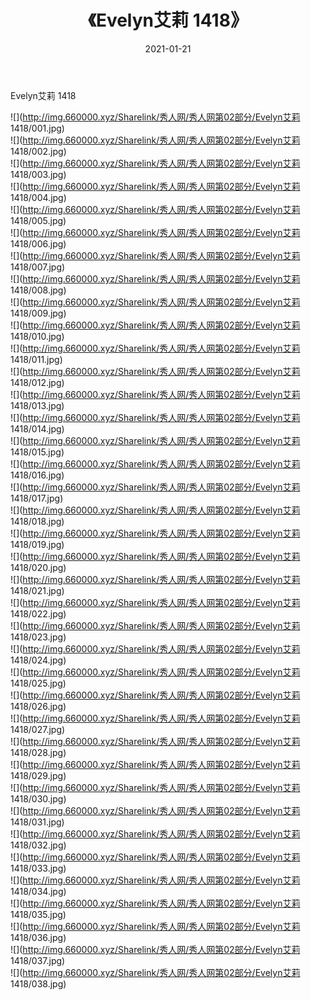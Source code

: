 ﻿---
layout: post
title:  《Evelyn艾莉 1418》
date:   2021-01-21
img: http://img.660000.xyz/Sharelink/秀人网/秀人网第02部分/Evelyn艾莉 1418/000.jpg
categories: [美女, 清纯, 唯美]
---

Evelyn艾莉 1418

  ![](http://img.660000.xyz/Sharelink/秀人网/秀人网第02部分/Evelyn艾莉 1418/001.jpg) <br> ![](http://img.660000.xyz/Sharelink/秀人网/秀人网第02部分/Evelyn艾莉 1418/002.jpg) <br> ![](http://img.660000.xyz/Sharelink/秀人网/秀人网第02部分/Evelyn艾莉 1418/003.jpg) <br> ![](http://img.660000.xyz/Sharelink/秀人网/秀人网第02部分/Evelyn艾莉 1418/004.jpg) <br> ![](http://img.660000.xyz/Sharelink/秀人网/秀人网第02部分/Evelyn艾莉 1418/005.jpg) <br> ![](http://img.660000.xyz/Sharelink/秀人网/秀人网第02部分/Evelyn艾莉 1418/006.jpg) <br> ![](http://img.660000.xyz/Sharelink/秀人网/秀人网第02部分/Evelyn艾莉 1418/007.jpg) <br> ![](http://img.660000.xyz/Sharelink/秀人网/秀人网第02部分/Evelyn艾莉 1418/008.jpg) <br> ![](http://img.660000.xyz/Sharelink/秀人网/秀人网第02部分/Evelyn艾莉 1418/009.jpg) <br> ![](http://img.660000.xyz/Sharelink/秀人网/秀人网第02部分/Evelyn艾莉 1418/010.jpg) <br> ![](http://img.660000.xyz/Sharelink/秀人网/秀人网第02部分/Evelyn艾莉 1418/011.jpg) <br> ![](http://img.660000.xyz/Sharelink/秀人网/秀人网第02部分/Evelyn艾莉 1418/012.jpg) <br> ![](http://img.660000.xyz/Sharelink/秀人网/秀人网第02部分/Evelyn艾莉 1418/013.jpg) <br> ![](http://img.660000.xyz/Sharelink/秀人网/秀人网第02部分/Evelyn艾莉 1418/014.jpg) <br> ![](http://img.660000.xyz/Sharelink/秀人网/秀人网第02部分/Evelyn艾莉 1418/015.jpg) <br> ![](http://img.660000.xyz/Sharelink/秀人网/秀人网第02部分/Evelyn艾莉 1418/016.jpg) <br> ![](http://img.660000.xyz/Sharelink/秀人网/秀人网第02部分/Evelyn艾莉 1418/017.jpg) <br> ![](http://img.660000.xyz/Sharelink/秀人网/秀人网第02部分/Evelyn艾莉 1418/018.jpg) <br> ![](http://img.660000.xyz/Sharelink/秀人网/秀人网第02部分/Evelyn艾莉 1418/019.jpg) <br> ![](http://img.660000.xyz/Sharelink/秀人网/秀人网第02部分/Evelyn艾莉 1418/020.jpg) <br> ![](http://img.660000.xyz/Sharelink/秀人网/秀人网第02部分/Evelyn艾莉 1418/021.jpg) <br> ![](http://img.660000.xyz/Sharelink/秀人网/秀人网第02部分/Evelyn艾莉 1418/022.jpg) <br> ![](http://img.660000.xyz/Sharelink/秀人网/秀人网第02部分/Evelyn艾莉 1418/023.jpg) <br> ![](http://img.660000.xyz/Sharelink/秀人网/秀人网第02部分/Evelyn艾莉 1418/024.jpg) <br> ![](http://img.660000.xyz/Sharelink/秀人网/秀人网第02部分/Evelyn艾莉 1418/025.jpg) <br> ![](http://img.660000.xyz/Sharelink/秀人网/秀人网第02部分/Evelyn艾莉 1418/026.jpg) <br> ![](http://img.660000.xyz/Sharelink/秀人网/秀人网第02部分/Evelyn艾莉 1418/027.jpg) <br> ![](http://img.660000.xyz/Sharelink/秀人网/秀人网第02部分/Evelyn艾莉 1418/028.jpg) <br> ![](http://img.660000.xyz/Sharelink/秀人网/秀人网第02部分/Evelyn艾莉 1418/029.jpg) <br> ![](http://img.660000.xyz/Sharelink/秀人网/秀人网第02部分/Evelyn艾莉 1418/030.jpg) <br> ![](http://img.660000.xyz/Sharelink/秀人网/秀人网第02部分/Evelyn艾莉 1418/031.jpg) <br> ![](http://img.660000.xyz/Sharelink/秀人网/秀人网第02部分/Evelyn艾莉 1418/032.jpg) <br> ![](http://img.660000.xyz/Sharelink/秀人网/秀人网第02部分/Evelyn艾莉 1418/033.jpg) <br> ![](http://img.660000.xyz/Sharelink/秀人网/秀人网第02部分/Evelyn艾莉 1418/034.jpg) <br> ![](http://img.660000.xyz/Sharelink/秀人网/秀人网第02部分/Evelyn艾莉 1418/035.jpg) <br> ![](http://img.660000.xyz/Sharelink/秀人网/秀人网第02部分/Evelyn艾莉 1418/036.jpg) <br> ![](http://img.660000.xyz/Sharelink/秀人网/秀人网第02部分/Evelyn艾莉 1418/037.jpg) <br> ![](http://img.660000.xyz/Sharelink/秀人网/秀人网第02部分/Evelyn艾莉 1418/038.jpg) <br>